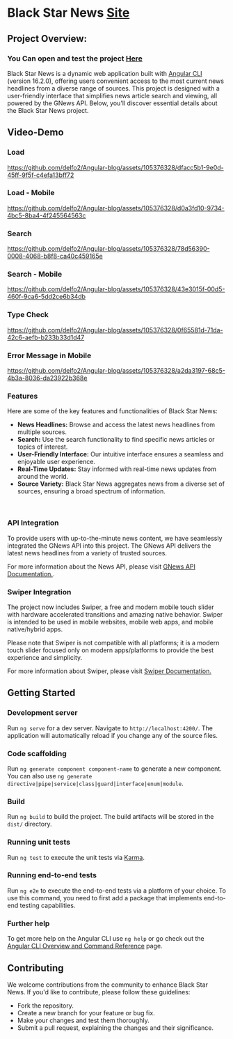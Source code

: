 # Black Star News [Site](https://angular-blog-pink.vercel.app/)

## Project Overview:

### You Can open and test the project [Here](https://angular-blog-pink.vercel.app/)
Black Star News is a dynamic web application built with [Angular CLI](https://github.com/angular/angular-cli) (version 16.2.0), offering users convenient access to the most current news headlines from a diverse range of sources. This project is designed with a user-friendly interface that simplifies news article search and viewing, all powered by the GNews API. Below, you'll discover essential details about the Black Star News project.

## Video-Demo

### Load
https://github.com/delfo2/Angular-blog/assets/105376328/dfacc5b1-9e0d-45ff-9f5f-c4efa13bff72

### Load - Mobile
https://github.com/delfo2/Angular-blog/assets/105376328/d0a3fd10-9734-4bc5-8ba4-4f245564563c

### Search
https://github.com/delfo2/Angular-blog/assets/105376328/78d56390-0008-4068-b8f8-ca40c459165e

### Search - Mobile
https://github.com/delfo2/Angular-blog/assets/105376328/43e3015f-00d5-460f-9ca6-5dd2ce6b34db

### Type Check
https://github.com/delfo2/Angular-blog/assets/105376328/0f65581d-71da-42c6-aefb-b233b33d1d47

### Error Message in Mobile
https://github.com/delfo2/Angular-blog/assets/105376328/a2da3197-68c5-4b3a-8036-da23922b368e

### Features
Here are some of the key features and functionalities of Black Star News:

- **News Headlines:** Browse and access the latest news headlines from multiple sources.
- **Search:** Use the search functionality to find specific news articles or topics of interest.
- **User-Friendly Interface:** Our intuitive interface ensures a seamless and enjoyable user experience.
- **Real-Time Updates:** Stay informed with real-time news updates from around the world.
- **Source Variety:** Black Star News aggregates news from a diverse set of sources, ensuring a broad spectrum of information.
<br>

### API Integration
To provide users with up-to-the-minute news content, we have seamlessly integrated the GNews API into this project. The GNews API delivers the latest news headlines from a variety of trusted sources.

For more information about the News API, please visit [GNews API Documentation.](https://gnews.io).

### Swiper Integration

The project now includes Swiper, a free and modern mobile touch slider with hardware accelerated transitions and amazing native behavior. Swiper is intended to be used in mobile websites, mobile web apps, and mobile native/hybrid apps.

Please note that Swiper is not compatible with all platforms; it is a modern touch slider focused only on modern apps/platforms to provide the best experience and simplicity.

For more information about Swiper, please visit [Swiper Documentation.](https://swiperjs.com/)

## Getting Started

### Development server

Run `ng serve` for a dev server. Navigate to `http://localhost:4200/`. The application will automatically reload if you change any of the source files.

### Code scaffolding

Run `ng generate component component-name` to generate a new component. You can also use `ng generate directive|pipe|service|class|guard|interface|enum|module`.

### Build

Run `ng build` to build the project. The build artifacts will be stored in the `dist/` directory.

### Running unit tests

Run `ng test` to execute the unit tests via [Karma](https://karma-runner.github.io).

### Running end-to-end tests

Run `ng e2e` to execute the end-to-end tests via a platform of your choice. To use this command, you need to first add a package that implements end-to-end testing capabilities.

### Further help

To get more help on the Angular CLI use `ng help` or go check out the [Angular CLI Overview and Command Reference](https://angular.io/cli) page.

## Contributing
We welcome contributions from the community to enhance Black Star News. If you'd like to contribute, please follow these guidelines:

- Fork the repository.
- Create a new branch for your feature or bug fix.
- Make your changes and test them thoroughly.
- Submit a pull request, explaining the changes and their significance.
